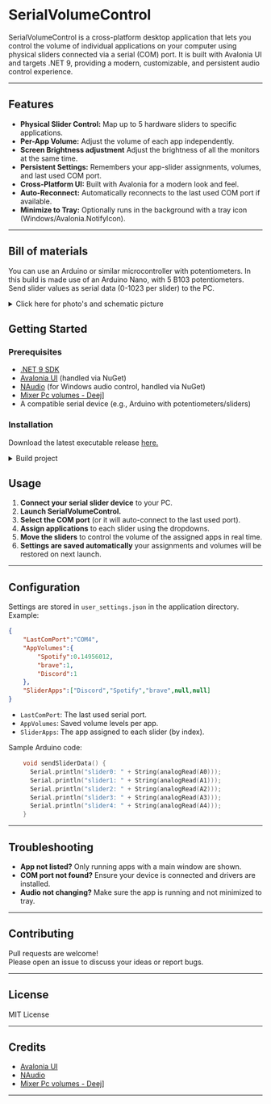 # SerialVolumeControl

SerialVolumeControl is a cross-platform desktop application that lets you control the volume of individual applications on your computer using physical sliders connected via a serial (COM) port. It is built with Avalonia UI and targets .NET 9, providing a modern, customizable, and persistent audio control experience.

---

## Features

- **Physical Slider Control:** Map up to 5 hardware sliders to specific applications.
- **Per-App Volume:** Adjust the volume of each app independently.
- **Screen Brightness adjustment** Adjust the brightness of all the monitors at the same time.
- **Persistent Settings:** Remembers your app-slider assignments, volumes, and last used COM port.
- **Cross-Platform UI:** Built with Avalonia for a modern look and feel.
- **Auto-Reconnect:** Automatically reconnects to the last used COM port if available.
- **Minimize to Tray:** Optionally runs in the background with a tray icon (Windows/Avalonia.NotifyIcon).

---

## Bill of materials

You can use an Arduino or similar microcontroller with potentiometers. In this build is made use of an Arduino Nano, with 5 B103 potentiometers.
Send slider values as serial data (0-1023 per slider) to the PC.
<details><summary>Click here for photo's and schematic picture</summary><br>
<p align="center">
  <img src="docs/img/mixer-side.jpg" alt="Screenshot van mixer side" width="350"/>
  <img src="docs/img/mixer-front.jpg" alt="Screenshot van mixer front" width="296"/>
  <img src="docs/img/schematic.png" alt="Screenshot van mixer schematic" width="350"/>
</p>
</details>

## Getting Started

### Prerequisites

- [.NET 9 SDK](https://dotnet.microsoft.com/en-us/download/dotnet/9.0)
- [Avalonia UI](https://avaloniaui.net/) (handled via NuGet)
- [NAudio](https://github.com/naudio/NAudio) (for Windows audio control, handled via NuGet)
- [Mixer Pc volumes - Deej](https://www.thingiverse.com/thing:6548671)]
- A compatible serial device (e.g., Arduino with potentiometers/sliders)

### Installation

Download the latest executable release [here.](https://github.com/AlbertovanEckeveld/SerialVolumeControl/releases/)

<details><summary>Build project</summary><br>

1. **Clone the repository:**

	```bash
	git clone https://github.com/AlbertovanEckeveld/SerialVolumeControl.git 
	cd SerialVolumeControl
	```

2. **Restore dependencies:**
	```bash
		dotnet restore
	```

3. **Build the project:**
	```bash
		dotnet build
	```
4. **Run the application:**
	```bash
		dotnet run --project SerialVolumeControl
	``` 
</details>


## Usage

1. **Connect your serial slider device** to your PC.
2. **Launch SerialVolumeControl.**
3. **Select the COM port** (or it will auto-connect to the last used port).
4. **Assign applications** to each slider using the dropdowns.
5. **Move the sliders** to control the volume of the assigned apps in real time.
6. **Settings are saved automatically** your assignments and volumes will be restored on next launch.

---

## Configuration

Settings are stored in `user_settings.json` in the application directory.  
Example:

```json
{
	"LastComPort":"COM4",
	"AppVolumes":{
		"Spotify":0.14956012,
		"brave":1,
		"Discord":1
	},
	"SliderApps":["Discord","Spotify","brave",null,null]
}
```

- `LastComPort`: The last used serial port.
- `AppVolumes`: Saved volume levels per app.
- `SliderApps`: The app assigned to each slider (by index).

Sample Arduino code:
```cpp
	void sendSliderData() {
	  Serial.println("slider0: " + String(analogRead(A0)));
	  Serial.println("slider1: " + String(analogRead(A1)));
	  Serial.println("slider2: " + String(analogRead(A2)));
	  Serial.println("slider3: " + String(analogRead(A3)));
	  Serial.println("slider4: " + String(analogRead(A4)));
	}
```

---


## Troubleshooting

- **App not listed?** Only running apps with a main window are shown.
- **COM port not found?** Ensure your device is connected and drivers are installed.
- **Audio not changing?** Make sure the app is running and not minimized to tray.

---

## Contributing

Pull requests are welcome!  
Please open an issue to discuss your ideas or report bugs.

---

## License

MIT License

---

## Credits

- [Avalonia UI](https://avaloniaui.net/)
- [NAudio](https://github.com/naudio/NAudio)
- [Mixer Pc volumes - Deej](https://www.thingiverse.com/thing:6548671)]

---
